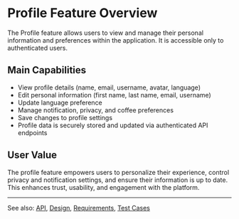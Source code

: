 # Profile Feature Overview

The Profile feature allows users to view and manage their personal information and preferences within the application. It is accessible only to authenticated users.

## Main Capabilities
- View profile details (name, email, username, avatar, language)
- Edit personal information (first name, last name, email, username)
- Update language preference
- Manage notification, privacy, and coffee preferences
- Save changes to profile settings
- Profile data is securely stored and updated via authenticated API endpoints

## User Value
The profile feature empowers users to personalize their experience, control privacy and notification settings, and ensure their information is up to date. This enhances trust, usability, and engagement with the platform.

---

See also: [API](api.md), [Design](design.md), [Requirements](requirements.md), [Test Cases](test.md)
